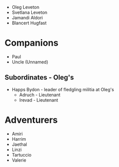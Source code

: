 - Oleg Leveton
- Svetlana Leveton
- Jamandi Aldori
- Blancert Hugfast
# Companions
- Paul
- Uncle (Unnamed)
## Subordinates - Oleg's
- Happs Bydon - leader of fledgling militia at Oleg's
	- Adruch - Lieutenant
	- Irevad - Lieutenant
# Adventurers
- Amiri
- Harrim
- Jaethal
- Linzi
- Tartuccio
- Valerie